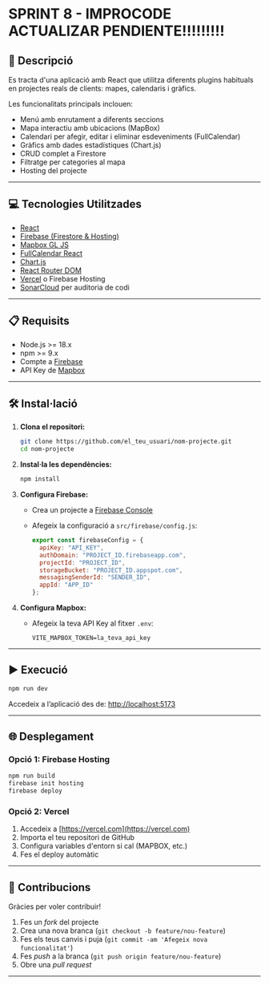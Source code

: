 # SPRINT 8 - IMPROCODE ACTUALIZAR PENDIENTE!!!!!!!!!

## 📄 Descripció

Es tracta d'una aplicació amb React que utilitza diferents plugins habituals en projectes reals de clients: mapes, calendaris i gràfics.

Les funcionalitats principals inclouen:

* Menú amb enrutament a diferents seccions
* Mapa interactiu amb ubicacions (MapBox)
* Calendari per afegir, editar i eliminar esdeveniments (FullCalendar)
* Gràfics amb dades estadístiques (Chart.js)
* CRUD complet a Firestore
* Filtratge per categories al mapa
* Hosting del projecte

---

## 💻 Tecnologies Utilitzades

* [React](https://react.dev/)
* [Firebase (Firestore & Hosting)](https://firebase.google.com/)
* [Mapbox GL JS](https://docs.mapbox.com/mapbox-gl-js/)
* [FullCalendar React](https://fullcalendar.io/docs/react)
* [Chart.js](https://www.chartjs.org/)
* [React Router DOM](https://reactrouter.com/)
* [Vercel](https://vercel.com/) o Firebase Hosting
* [SonarCloud](https://sonarcloud.io/) per auditoria de codi

---

## 📋 Requisits

* Node.js >= 18.x
* npm >= 9.x
* Compte a [Firebase](https://firebase.google.com/)
* API Key de [Mapbox](https://account.mapbox.com/)

---

## 🛠️ Instal·lació

1. **Clona el repositori:**

   ```bash
   git clone https://github.com/el_teu_usuari/nom-projecte.git
   cd nom-projecte
   ```

2. **Instal·la les dependències:**

   ```bash
   npm install
   ```

3. **Configura Firebase:**

   * Crea un projecte a [Firebase Console](https://console.firebase.google.com/)
   * Afegeix la configuració a `src/firebase/config.js`:

     ```js
     export const firebaseConfig = {
       apiKey: "API_KEY",
       authDomain: "PROJECT_ID.firebaseapp.com",
       projectId: "PROJECT_ID",
       storageBucket: "PROJECT_ID.appspot.com",
       messagingSenderId: "SENDER_ID",
       appId: "APP_ID"
     };
     ```

4. **Configura Mapbox:**

   * Afegeix la teva API Key al fitxer `.env`:

     ```
     VITE_MAPBOX_TOKEN=la_teva_api_key
     ```

---

## ▶️ Execució

```bash
npm run dev
```

Accedeix a l’aplicació des de: [http://localhost:5173](http://localhost:5173)

---

## 🌐 Desplegament

### Opció 1: **Firebase Hosting**

```bash
npm run build
firebase init hosting
firebase deploy
```

### Opció 2: **Vercel**

1. Accedeix a [https://vercel.com](https://vercel.com)
2. Importa el teu repositori de GitHub
3. Configura variables d'entorn si cal (MAPBOX, etc.)
4. Fes el deploy automàtic

---

## 🤝 Contribucions

Gràcies per voler contribuir!

1. Fes un *fork* del projecte
2. Crea una nova branca (`git checkout -b feature/nou-feature`)
3. Fes els teus canvis i puja (`git commit -am 'Afegeix nova funcionalitat'`)
4. Fes *push* a la branca (`git push origin feature/nou-feature`)
5. Obre una *pull request*

---

